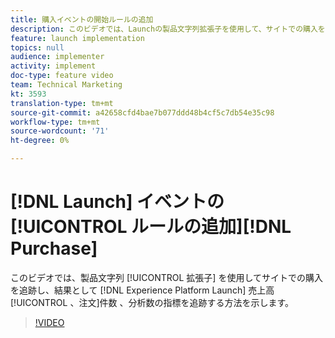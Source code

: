 ```yaml
---
title: 購入イベントの開始ルールの追加
description: このビデオでは、Launchの製品文字列拡張子を使用して、サイトでの購入を追跡し、結果として分析の売上高、注文件数、数量の各指標を導入する方法を示します。
feature: launch implementation
topics: null
audience: implementer
activity: implement
doc-type: feature video
team: Technical Marketing
kt: 3593
translation-type: tm+mt
source-git-commit: a42658cfd4bae7b077ddd48b4cf5c7db54e35c98
workflow-type: tm+mt
source-wordcount: '71'
ht-degree: 0%

---
```



# [!DNL Launch] イベントの [!UICONTROL ルールの追加][!DNL Purchase]

このビデオでは、製品文字列 [!UICONTROL 拡張子] を使用してサイトでの購入を追跡し、結果として [!DNL Experience Platform Launch] 売上高 [!UICONTROL 、注文]件数  、分析数の指標を追跡する方法を示します。

>[!VIDEO](https://video.tv.adobe.com/v/28766/?quality=12)
